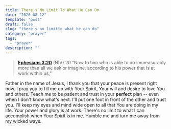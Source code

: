 ```yaml
---
title: There's No Limit To What He Can Do 
date: "2020-08-12"
template: "post"
draft: false
slug: "there's no limitto what he can do"
category: "prayer"
tags:
  - "prayer"
description: ""
---
```


> **[Ephesians 3:20](https://www.biblegateway.com/passage/?search=ephesians+3%3A20&version=NIV)** (NIV)
> 20&nbsp;“Now to him who is able to do immeasurably more than all we ask or imagine, according to his power that is at work within us,”

Father in the name of Jesus, I thank you that your peace is present right now. I pray you to fill me up with Your Spirit, Your will and desire to love You and others. Teach me to be patient and trust in your **perfect** plan -- even when I don't know what's next. I'll put one foot in front of the other and trust you. I'll keep my eyes and mind wide open to all that You are doing in my life. Your power and glory is at work. There's no limit to what I can accomplish when Your Spirit is in me. Humble me and turn me away from my wicked ways.
